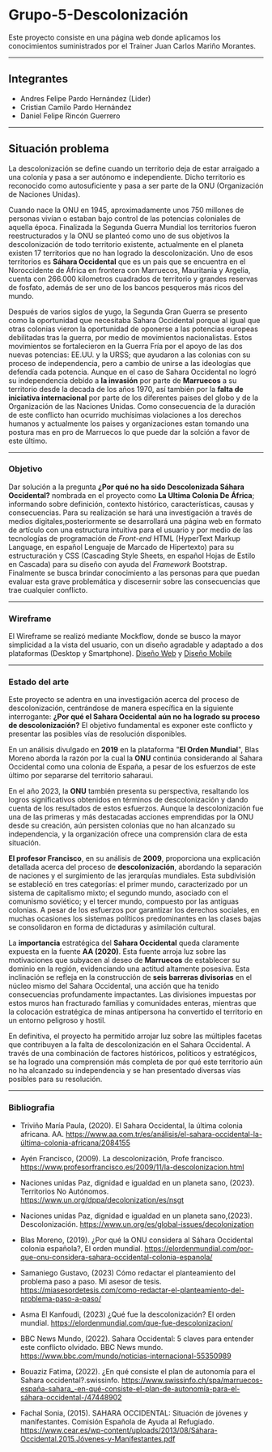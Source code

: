 # Grupo-5-Descolonización
Este proyecto consiste en una página web donde aplicamos los conocimientos suministrados por el Trainer Juan Carlos Mariño Morantes.

---

## Integrantes
* Andres Felipe Pardo Hernández (Lider)
* Cristian Camilo Pardo Hernández
* Daniel Felipe Rincón Guerrero

---

## Situación problema
La descolonización se define cuando un territorio deja de estar arraigado a una colonia y pasa a ser autónomo e independiente. Dicho territorio es reconocido como autosuficiente y pasa a ser parte de la ONU (Organización de Naciones Unidas).

Cuando nace la ONU en 1945, aproximadamente unos 750 millones de personas vivían o estaban bajo control de las potencias coloniales de aquella época. Finalizada la Segunda Guerra Mundial los territorios fueron reestructurados y la ONU se planteó como uno de sus objetivos la descolonización de todo territorio existente, actualmente en el planeta existen 17 territorios que no han logrado la descolonización. Uno de esos territorios es **Sáhara Occidental** que es un pais que se encuentra en el Noroccidente de África en frontera con Marruecos, Mauritania y Argelia, cuenta con 266.000 kilometros cuadrados de territorio y grandes reservas de fosfato, además de ser uno de los bancos pesqueros más ricos del mundo.

Después de varios siglos de yugo, la Segunda Gran Guerra se presento como la oportunidad que necesitaba Sahara Occidental porque al igual que otras colonias vieron la oportunidad de oponerse a las potencias europeas debilitadas tras la guerra, por medio de movimientos nacionalistas. Estos movimientos se fortalecieron en la Guerra Fría por el apoyo de las dos nuevas potencias: EE.UU. y la URSS; que ayudaron a las colonias con su proceso de independencia, pero a cambio de unirse a las ideologías que defendía cada potencia. Aunque en el caso de Sahara Occidental no logró su independencia debido a **la invasión** por parte de **Marruecos** a su territorio desde la decada de los años 1970, así también por la **falta de iniciativa internacional** por parte de los diferentes paises del globo y de la Organización de las Naciones Unidas. Como consecuencia de la duración de este conflicto han ocurrido muchísimas violaciones a los derechos humanos y actualmente los paises y organizaciones estan tomando una postura mas en pro de Marruecos lo que puede dar la solción a favor de este último.

---

### Objetivo
Dar solución a la pregunta **¿Por qué no ha sido Descolonizada Sáhara Occidental?** nombrada en el proyecto como **La Ultima Colonia De África**; informando sobre definición, contexto histórico, características, causas y consecuencias. Para su realización se hará una investigación a través de medios digitales,posteriormente se desarrollará una página web en formato de artículo con una estructura intuitiva para el usuario y por medio de las tecnologías de programación de *Front-end* HTML (HyperText Markup Language, en español Lenguaje de Marcado de Hipertexto) para su estructuración y CSS (Cascading Style Sheets, en español Hojas de Estilo en Cascada) para su diseño con ayuda del *Framework* Bootstrap. Finalmente se busca brindar conocimiento a las personas para que puedan evaluar esta grave problemática y discesernir sobre las consecuencias que trae cualquier conflicto. 

---

### Wireframe
El Wireframe se realizó mediante Mockflow, donde se busco la mayor simplicidad a la vista del usuario, con un diseño agradable y adaptado a dos plataformas (Desktop y Smartphone).
[Diseño Web](https://www.canva.com/design/DAFs4pqlpKM/lgnQhsCGYRoafsqG3qpBpg/edit?utm_content=DAFs4pqlpKM&utm_campaign=designshare&utm_medium=link2&utm_source=sharebutton)
y [Diseño Mobile](https://www.canva.com/design/DAFs4l1Xclw/cWRLlk75jd3ErIdYnZksPQ/edit?utm_content=DAFs4l1Xclw&utm_campaign=designshare&utm_medium=link2&utm_source=sharebutton)

---

### Estado del arte

Este proyecto se adentra en una investigación acerca del proceso de descolonización, centrándose de manera específica en la siguiente interrogante: **¿Por qué el Sahara Occidental aún no ha logrado su proceso de descolonización?** El objetivo fundamental es exponer este conflicto y presentar las posibles vías de resolución disponibles.

En un análisis divulgado en **2019** en la plataforma "**El Orden Mundial**", Blas Moreno aborda la razón por la cual la **ONU** continúa considerando al Sahara Occidental como una colonia de España, a pesar de los esfuerzos de este último por separarse del territorio saharaui.

En el año 2023, la **ONU** también presenta su perspectiva, resaltando los logros significativos obtenidos en términos de descolonización y dando cuenta de los resultados de estos esfuerzos. Aunque la descolonización fue una de las primeras y más destacadas acciones emprendidas por la ONU desde su creación, aún persisten colonias que no han alcanzado su independencia, y la organización ofrece una comprensión clara de esta situación.

**El profesor Francisco**, en su análisis de **2009**, proporciona una explicación detallada acerca del proceso de **descolonización**, abordando la separación de naciones y el surgimiento de las jerarquías mundiales. Esta subdivisión se estableció en tres categorías: el primer mundo, caracterizado por un sistema de capitalismo mixto; el segundo mundo, asociado con el comunismo soviético; y el tercer mundo, compuesto por las antiguas colonias. A pesar de los esfuerzos por garantizar los derechos sociales, en muchas ocasiones los sistemas políticos predominantes en las clases bajas se consolidaron en forma de dictaduras y asimilación cultural.

La **importancia** estratégica del **Sahara Occidental** queda claramente expuesta en la fuente **AA (2020)**. Esta fuente arroja luz sobre las motivaciones que subyacen al deseo de **Marruecos** de establecer su dominio en la región, evidenciando una actitud altamente posesiva. Esta inclinación se refleja en la construcción de **seis barreras divisorias** en el núcleo mismo del Sahara Occidental, una acción que ha tenido consecuencias profundamente impactantes. Las divisiones impuestas por estos muros han fracturado familias y comunidades enteras, mientras que la colocación estratégica de minas antipersona ha convertido el territorio en un entorno peligroso y hostil.

En definitiva, el proyecto ha permitido arrojar luz sobre las múltiples facetas que contribuyen a la falta de descolonización en el Sahara Occidental. A través de una combinación de factores históricos, políticos y estratégicos, se ha logrado una comprensión más completa de por qué este territorio aún no ha alcanzado su independencia y se han presentado diversas vías posibles para su resolución.

---

### Bibliografia 
* Triviño María Paula, (2020). El Sahara Occidental, la última colonia africana. AA. https://www.aa.com.tr/es/análisis/el-sahara-occidental-la-última-colonia-africana/2084155

* Ayén Francisco, (2009). La descolonización, Profe francisco. https://www.profesorfrancisco.es/2009/11/la-descolonizacion.html

* Naciones unidas Paz, dignidad e igualdad en un planeta sano, (2023). Territorios No Autónomos. https://www.un.org/dppa/decolonization/es/nsgt

* Naciones unidas Paz, dignidad e igualdad en un planeta sano,(2023). Descolonización. https://www.un.org/es/global-issues/decolonization

* Blas Moreno, (2019). ¿Por qué la ONU considera al Sáhara Occidental colonia española?, El orden mundial. 
https://elordenmundial.com/por-que-onu-considera-sahara-occidental-colonia-espanola/

* Samaniego Gustavo, (2023) Cómo redactar el planteamiento del problema paso a paso. Mi asesor de tesis.
https://miasesordetesis.com/como-redactar-el-planteamiento-del-problema-paso-a-paso/

* Asma El Kanfoudi, (2023) ¿Qué fue la descolonización? El orden mundial. https://elordenmundial.com/que-fue-descolonizacion/

* BBC News Mundo, (2022). Sahara Occidental: 5 claves para entender este conflicto olvidado. BBC News mundo. https://www.bbc.com/mundo/noticias-internacional-55350989

* Bouaziz Fatima, (2022). ¿En qué consiste el plan de autonomía para el Sahara occidental?.swissinfo. https://www.swissinfo.ch/spa/marruecos-españa-sahara_-en-qué-consiste-el-plan-de-autonomía-para-el-sáhara-occidental-/47448902

* Fachal Sonia, (2015). SAHARA OCCIDENTAL: Situación de jóvenes y manifestantes. Comisión Española de Ayuda al Refugiado. https://www.cear.es/wp-content/uploads/2013/08/Sáhara-Occidental.2015.Jóvenes-y-Manifestantes.pdf

